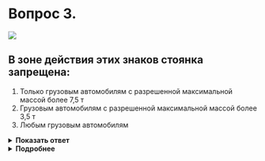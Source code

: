 # Вопрос 3.

![](https://s.drom.ru/i24228/pdd/tickets/2016/1543885392.jpg)

## В зоне действия этих знаков стоянка запрещена:

1. Только грузовым автомобилям с разрешенной максимальной массой более 7,5 т
2. Грузовым автомобилям с разрешенной максимальной массой более 3,5 т
3. Любым грузовым автомобилям

<details>
<summary><b>Показать ответ</b></summary>
Правильный ответ: 2
</details>
<details>
<summary><b>Подробнее</b></summary>
Табличка 8.4.1 «Вид транспортного средства» распространяет действие знака 3.28 «Стоянка запрещена» на грузовые автомобили, в том числе с прицепом, с разрешённой максимальной массой более 3,5 т.
(«Дорожные знаки»)
</details>